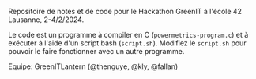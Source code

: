 Repositoire de notes et de code pour le Hackathon GreenIT à l'école 42 Lausanne, 2-4/2/2024.

Le code est un programme à compiler en C (`powermetrics-program.c`) et à exécuter à l'aide d'un script bash (`script.sh`). Modifiez le `script.sh` pour pouvoir le faire fonctionner avec un autre programme.

Equipe: GreenITLantern (@thenguye, @kly, @fallan)
